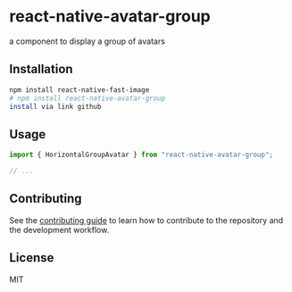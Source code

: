 # react-native-avatar-group

a component to display a group of avatars

## Installation

```sh
npm install react-native-fast-image
# npm install react-native-avatar-group
install via link github
```

## Usage

```js
import { HorizontalGroupAvatar } from "react-native-avatar-group";

// ...


```

## Contributing

See the [contributing guide](CONTRIBUTING.md) to learn how to contribute to the repository and the development workflow.

## License

MIT
